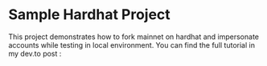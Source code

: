 # Sample Hardhat Project

This project demonstrates how to fork mainnet on hardhat and impersonate accounts while testing in local environment. You can find the full tutorial in my dev.to post : 


